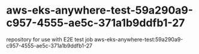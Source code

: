 # aws-eks-anywhere-test-59a290a9-c957-4555-ae5c-371a1b9ddfb1-27
repository for use with E2E test job aws-eks-anywhere-test:59a290a9-c957-4555-ae5c-371a1b9ddfb1-27
